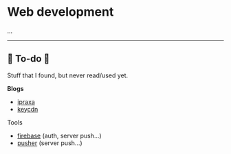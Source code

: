 # Web development

...

<hr class="sep-both">

## 👻 To-do 👻

Stuff that I found, but never read/used yet.

<div class="row row-cols-md-2"><div>

**Blogs**

* [ipraxa](https://www.ipraxa.com/blog/)
* [keycdn](https://www.keycdn.com/support/tutorials)
</div><div>

Tools

* [firebase](https://firebase.google.com/) (auth, server push...)
* [pusher](https://pusher.com/) (server push...)
</div></div>